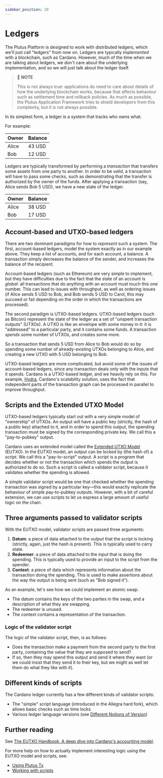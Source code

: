 ```yaml
---
sidebar_position: 20
---
```


# Ledgers

The Plutus Platform is designed to work with distributed ledgers, which we'll just call "ledgers" from now on.
Ledgers are typically *implemented* with a blockchain, such as Cardano.
However, much of the time when we are talking about ledgers, we don't care about the underlying
implementation, and so we will just talk about the ledger itself.

> :pushpin: **NOTE**
>
> This is not always true: applications do need to care about details of how the underlying blockchain works, because that affects behaviour such as settlement time and rollback policies.
> As much as possible, the Plutus Application Framework tries to shield developers from this complexity, but it is not always possible.

In its simplest form, a ledger is a system that tracks who owns what.

For example:

| Owner | Balance |
|-------|---------|
| Alice | 43 USD  |
| Bob   | 12 USD  |

Ledgers are typically transformed by performing a *transaction* that transfers some assets from one party to another.
In order to be *valid*, a transaction will have to pass some checks, such as demonstrating that the transfer is authorized by the owner of the funds.
After applying a transaction (say, Alice sends Bob 5 USD), we have a new state of the ledger.

| Owner | Balance |
|-------|---------|
| Alice | 38 USD  |
| Bob   | 17 USD  |

## Account-based and UTXO-based ledgers

There are two dominant paradigms for how to *represent* such a system.
The first, account-based ledgers, model the system exactly as in our example above.
They keep a list of accounts, and for each account, a balance.
A transaction simply decreases the balance of the sender, and increases the balance of the recipient.

Account-based ledgers (such as Ethereum) are very simple to implement, but they have difficulties due to the fact that the state of an account is *global*: all transactions that do anything with an account must touch this one number.
This can lead to issues with throughput, as well as ordering issues (if Alice sends 5 USD to Bob, and Bob sends 5 USD to Carol, this may succeed or fail depending on the order in which the transactions are processed).

The second paradigm is UTXO-based ledgers.
UTXO-based ledgers (such as Bitcoin) represent the state of the ledger as a set of "unspent
transaction outputs" (UTXOs).
A UTXO is like an envelope with some money in it: it is "addressed" to a particular party, and it contains some funds.
A transaction *spends* some number of UTXOs, and creates some more.

So a transaction that sends 5 USD from Alice to Bob would do so by spending some number of already-existing UTXOs belonging to Alice, and creating a new UTXO with 5 USD belonging to Bob.

UTXO-based ledgers are more complicated, but avoid some of the issues of account-based ledgers, since any transaction deals only with the inputs that it spends.
Cardano is a UTXO-based ledger, and we heavily rely on this.
For example, [Hydra](../delve-deeper/glossary.md#hydra), Cardano's scalability solution, uses the fact that independent parts of the transaction graph can be processed in parallel to improve throughput.

## Scripts and the Extended UTXO Model

UTXO-based ledgers typically start out with a very simple model of "ownership" of UTXOs.
An output will have a public key (strictly, the hash of a public key) attached to it, and in order to spend this output, the spending transaction must be signed by the corresponding private key.
We call this a "pay-to-pubkey" output.

Cardano uses an extended model called the [Extended UTXO Model](../delve-deeper/glossary.md#extended-utxo-model) (EUTXO).
In the EUTXO model, an output can be locked by (the hash of) a *script*.
We call this a "pay-to-script" output.
A script is a *program* that decides whether or not the transaction which spends the output is
authorized to do so.
Such a script is called a validator script, because it validates whether the spending is allowed.

A simple validator script would be one that checked whether the spending transaction was signed by a particular key&mdash;this would exactly replicate the behaviour of simple pay-to-pubkey outputs.
However, with a bit of careful extension, we can use scripts to let us express a large amount of useful logic on the chain.

## Three arguments passed to validator scripts

With the EUTXO model, validator scripts are passed three arguments:

1. **Datum**: a piece of data attached to the *output* that the script is locking (strictly, again, just the hash is present). This is typically used to carry state.
2. **Redeemer**: a piece of data attached to the *input* that is doing the spending. This is typically used to provide an input to the script from the spender.
3. **Context**: a piece of data which represents information about the transaction doing the spending. This is used to make assertions about the way the output is being sent (such as "Bob signed it").

As an example, let's see how we could implement an atomic swap.

- The datum contains the keys of the two parties in the swap, and a description of what they are swapping.
- The redeemer is unused.
- The context contains a representation of the transaction.

### Logic of the validator script

The logic of the validator script, then, is as follows:
- Does the transaction make a payment from the second party to the first party, containing the value that they are supposed to send?
- If so, then they may spend this output and send it where they want (or we could insist that they send it to their key, but we might as well let them do what they like with it).

## Different kinds of scripts

The Cardano ledger currently has a few different kinds of validator scripts:

- The "simple" script language (introduced in the Allegra hard fork), which allows basic checks such as time locks
- Various ledger language versions (see [Different Notions of Version](versions.md))

## Further reading

See [The EUTXO Handbook, A deep dive into Cardano's accounting model](https://www.essentialcardano.io/article/the-eutxo-handbook).

For more help on how to actually implement interesting logic using the EUTXO model and scripts, see:

- [Using Plutus Tx](../category/using-plutus-tx)
- [Working with scripts](../category/working-with-scripts)
